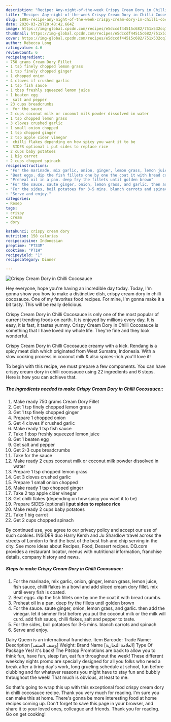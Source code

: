 ```yaml
---
description: "Recipe: Any-night-of-the-week Crispy Cream Dory in Chilli Cocosauce"
title: "Recipe: Any-night-of-the-week Crispy Cream Dory in Chilli Cocosauce"
slug: 1895-recipe-any-night-of-the-week-crispy-cream-dory-in-chilli-cocosauce
date: 2020-03-29T20:48:42.664Z
image: https://img-global.cpcdn.com/recipes/e5dccdf44515c682/751x532cq70/crispy-cream-dory-in-chilli-cocosauce-recipe-main-photo.jpg
thumbnail: https://img-global.cpcdn.com/recipes/e5dccdf44515c682/751x532cq70/crispy-cream-dory-in-chilli-cocosauce-recipe-main-photo.jpg
cover: https://img-global.cpcdn.com/recipes/e5dccdf44515c682/751x532cq70/crispy-cream-dory-in-chilli-cocosauce-recipe-main-photo.jpg
author: Rebecca Long
ratingvalue: 4.6
reviewcount: 6
recipeingredient:
- 750 grams Cream Dory Fillet
- 1 tsp finely chopped lemon grass
- 1 tsp finely chopped ginger
- 1 chopped onion
- 4 cloves if crushed garlic
- 1 tsp fish sauce
- 1 tbsp freshly squeezed lemon juice
- 1 beaten egg
-  salt and pepper
- 23 cups breadcrumbs
-  for the sauce
- 2 cups coconut milk or coconut milk powder dissolved in water
- 1 tsp chopped lemon grass
- 3 cloves crushed garlic
- 1 small onion chopped
- 1 tsp chopped ginger
- 2 tsp apple cider vinegar
-  chilli flakes depending on how spicy you want it to be
-  SIDES optional i put sides to replace rice
- 2 cups baby potatoes
- 1 big carrot
- 2 cups chopped spinach
recipeinstructions:
- "For the marinade, mix garlic, onion, ginger, lemon grass, lemon juice, fish sauce, chilli flakes in a bowl and add sliced cream dory fillet. mix until every fish is coated."
- "Beat eggs. dip the fish fillets one by one the coat it with bread crumbs."
- "Preheat oil in a pan. deep fry the fillets until golden brown"
- "For the sauce. saute ginger, onion, lemon grass, and garlic. then add the vinegar. let it simmer first before you put the coconut milk or the milk will curd. add fish sauce, chilli flakes, salt and pepper to taste."
- "For the sides, boil potatoes for 3-5 mins. blanch carrots and spinach"
- "Serve and enjoy."
categories:
- Resep
tags:
- crispy
- cream
- dory

katakunci: crispy cream dory
nutrition: 158 calories
recipecuisine: Indonesian
preptime: "PT33M"
cooktime: "PT1H"
recipeyield: "1"
recipecategory: Dinner

---
```



![Crispy Cream Dory in Chilli Cocosauce](https://img-global.cpcdn.com/recipes/e5dccdf44515c682/751x532cq70/crispy-cream-dory-in-chilli-cocosauce-recipe-main-photo.jpg)

Hey everyone, hope you're having an incredible day today. Today, I'm gonna show you how to make a distinctive dish, crispy cream dory in chilli cocosauce. One of my favorites food recipes. For mine, I'm gonna make it a bit tasty. This will be really delicious.

Crispy Cream Dory in Chilli Cocosauce is only one of the most popular of current trending foods on earth. It is enjoyed by millions every day. It is easy, it is fast, it tastes yummy. Crispy Cream Dory in Chilli Cocosauce is something that I have loved my whole life. They're fine and they look wonderful.

Crispy Cream Dory in Chilli Cocosauce creamy with a kick. Rendang is a spicy meat dish which originated from West Sumatra, Indonesia. With a slow cooking process in coconut milk &amp; also spices-rich.you&#39;ll love it!


To begin with this recipe, we must prepare a few components. You can have crispy cream dory in chilli cocosauce using 22 ingredients and 6 steps. Here is how you can achieve that.

##### The ingredients needed to make Crispy Cream Dory in Chilli Cocosauce::

1. Make ready 750 grams Cream Dory Fillet
1. Get 1 tsp finely chopped lemon grass
1. Get 1 tsp finely chopped ginger
1. Prepare 1 chopped onion
1. Get 4 cloves if crushed garlic
1. Make ready 1 tsp fish sauce
1. Take 1 tbsp freshly squeezed lemon juice
1. Get 1 beaten egg
1. Get  salt and pepper
1. Get 2-3 cups breadcrumbs
1. Take  for the sauce
1. Make ready 2 cups coconut milk or coconut milk powder dissolved in water
1. Prepare 1 tsp chopped lemon grass
1. Get 3 cloves crushed garlic
1. Prepare 1 small onion chopped
1. Make ready 1 tsp chopped ginger
1. Take 2 tsp apple cider vinegar
1. Get  chilli flakes (depending on how spicy you want it to be)
1. Prepare  SIDES (optional) **i put sides to replace rice**
1. Make ready 2 cups baby potatoes
1. Take 1 big carrot
1. Get 2 cups chopped spinach


By continued use, you agree to our privacy policy and accept our use of such cookies. INSIDER duo Harry Kersh and Ju Shardlow travel across the streets of London to find the best of the best fish and chip serving in the city. See more ideas about Recipes, Food, Dessert recipes. DQ.com provides a restaurant locator, menus with nutritional information, franchise details, company history and news. 

##### Steps to make Crispy Cream Dory in Chilli Cocosauce:

1. For the marinade, mix garlic, onion, ginger, lemon grass, lemon juice, fish sauce, chilli flakes in a bowl and add sliced cream dory fillet. mix until every fish is coated.
1. Beat eggs. dip the fish fillets one by one the coat it with bread crumbs.
1. Preheat oil in a pan. deep fry the fillets until golden brown
1. For the sauce. saute ginger, onion, lemon grass, and garlic. then add the vinegar. let it simmer first before you put the coconut milk or the milk will curd. add fish sauce, chilli flakes, salt and pepper to taste.
1. For the sides, boil potatoes for 3-5 mins. blanch carrots and spinach
1. Serve and enjoy.


Dairy Queen is an international franchise. Item Barcode: Trade Name: Description [وصف الصنف] Weight: Brand Name [العلامة التجارية] Type Of Package Yes! it&#39;s back! The Pitstop Promotions are back to allow you to think fun, have fun, sleep fun, eat fun throughout the week! These different weekday nights promo are specially designed for all you folks who need a break after a tiring day&#39;s work, long grueling schedule at school, fun before clubbing and for whatever reasons you might have to stay fun and bubbly throughout the week! That much is obvious, at least to me. 

So that's going to wrap this up with this exceptional food crispy cream dory in chilli cocosauce recipe. Thank you very much for reading. I'm sure you can make this at home. There's gonna be more interesting food at home recipes coming up. Don't forget to save this page in your browser, and share it to your loved ones, colleague and friends. Thank you for reading. Go on get cooking!
